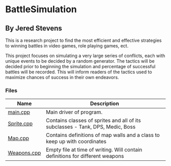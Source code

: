 # BattleSimulation
## By Jered Stevens

This is a research project to find the most efficient and effective strategies to winning battles in video games, role playing games, ect.

This project focuses on simulating a very large series of conflicts, each with unique events to be decided by a random generator. The tactics will be decided prior to beginning the simulation and percentage of successful battles will be recorded. This will inform readers of the tactics used to maximize chances of success in their own endeavors.

### Files
| Name | Description |
|------|-------------|
|[main.cpp](/main.cpp)| Main driver of program. |
|[Sprite.cpp](/Sprite.cpp)| Contains classes of sprites and all of its subclasses - Tank, DPS, Medic, Boss |
|[Map.cpp](/Map.cpp)| Contains definitions of map walls and a class to keep up with coordinates |
|[Weapons.cpp](/Weapons.cpp)| Empty file at time of writing. Will contain definitions for different weapons |
